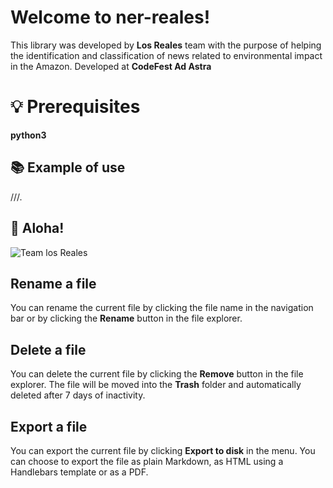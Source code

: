# Welcome to ner-reales!

This library was developed by **Los Reales** team with the purpose of helping the identification and classification of news related to environmental impact in the Amazon.
Developed at **CodeFest Ad Astra**


# 💡 Prerequisites

**python3**

## 📚 Example of use

///.

## 🐸  Aloha!
![Team los Reales](https://firebasestorage.googleapis.com/v0/b/moviles2023-c0911.appspot.com/o/images%2Fguardado.PNG?alt=media&token=ad60f1da-1dc1-433d-bcf3-af355bb1857f&_gl=1*121x8cv*_ga*NTI4Mjc5OTcyLjE2Nzk3MDEzMjM.*_ga_CW55HF8NVT*MTY4NTgwNDY2NC4xNi4xLjE2ODU4MDQ4MjkuMC4wLjA.)



## Rename a file

You can rename the current file by clicking the file name in the navigation bar or by clicking the **Rename** button in the file explorer.

## Delete a file

You can delete the current file by clicking the **Remove** button in the file explorer. The file will be moved into the **Trash** folder and automatically deleted after 7 days of inactivity.

## Export a file

You can export the current file by clicking **Export to disk** in the menu. You can choose to export the file as plain Markdown, as HTML using a Handlebars template or as a PDF.
